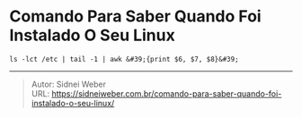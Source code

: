 # Comando Para Saber Quando Foi Instalado O Seu Linux


```shell
ls -lct /etc | tail -1 | awk &#39;{print $6, $7, $8}&#39;
```

---

> Autor: Sidnei Weber  
> URL: https://sidneiweber.com.br/comando-para-saber-quando-foi-instalado-o-seu-linux/  

